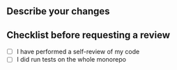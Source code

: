 ## Describe your changes

## Checklist before requesting a review

- [ ] I have performed a self-review of my code
- [ ] I did run tests on the whole monorepo
